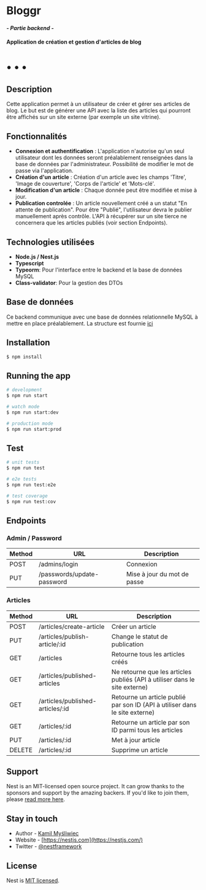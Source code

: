 # Bloggr

#### _- Partie backend -_

#### Application de création et gestion d'articles de blog

# • • •

## Description

Cette application permet à un utilisateur de créer et gérer ses articles de blog. Le but est de générer une API avec la liste des articles qui pourront être affichés sur un site externe (par exemple un site vitrine).

## Fonctionnalités

- **Connexion et authentification** : L'application n'autorise qu'un seul utilisateur dont les données seront préalablement renseignées dans la base de données par l'administrateur. Possibilité de modifier le mot de passe via l'application.
- **Création d'un article** : Création d'un article avec les champs 'Titre', 'Image de couverture', 'Corps de l'article' et 'Mots-clé'.
- **Modification d'un article** : Chaque donnée peut être modifiée et mise à jour.
- **Publication controlée** : Un article nouvellement créé a un statut "En attente de publication". Pour être "Publié", l'utilisateur devra le publier manuellement après contrôle. L'API à récupérer sur un site tierce ne concernera que les articles publiés (voir section Endpoints).

## Technologies utilisées

- **Node.js / Nest.js**
- **Typescript**
- **Typeorm**: Pour l'interface entre le backend et la base de données MySQL
- **Class-validator**: Pour la gestion des DTOs

## Base de données

Ce backend communique avec une base de données relationnelle MySQL à mettre en place préalablement. La structure est fournie [ici](https://github.com/Efyx-07/bloggr_backend/blob/publication/bloggr.db.sql)

## Installation

```bash
$ npm install
```

## Running the app

```bash
# development
$ npm run start

# watch mode
$ npm run start:dev

# production mode
$ npm run start:prod
```

## Test

```bash
# unit tests
$ npm run test

# e2e tests
$ npm run test:e2e

# test coverage
$ npm run test:cov
```
## Endpoints

### Admin / Password
| **Method** | **URL**                      | **Description**       |
|------------|------------------------------|-----------------------|
| POST       | /admins/login                | Connexion             |
| PUT        | /passwords/update-password   | Mise à jour du mot de passe|

### Articles
| **Method** | **URL**                      | **Description**                      |
|------------|------------------------------|--------------------------------------|
| POST       | /articles/create-article     | Créer un article                     |
| PUT        | /articles/publish-article/:id| Change le statut de publication      |
| GET        | /articles                    | Retourne tous les articles créés     |
| GET        | /articles/published-articles | Ne retourne que les articles publiés (API à utiliser dans le site externe)|
| GET        | /articles/published-articles/:id | Retourne un article publié par son ID (API à utiliser dans le site externe)|
| GET        | /articles/:id                | Retourne un article par son ID parmi tous les articles|
| PUT        | /articles/:id                | Met à jour article                    |
| DELETE     | /articles/:id                | Supprime un article                   |


## Support

Nest is an MIT-licensed open source project. It can grow thanks to the sponsors and support by the amazing backers. If you'd like to join them, please [read more here](https://docs.nestjs.com/support).

## Stay in touch

- Author - [Kamil Myśliwiec](https://kamilmysliwiec.com)
- Website - [https://nestjs.com](https://nestjs.com/)
- Twitter - [@nestframework](https://twitter.com/nestframework)

## License

Nest is [MIT licensed](LICENSE).
